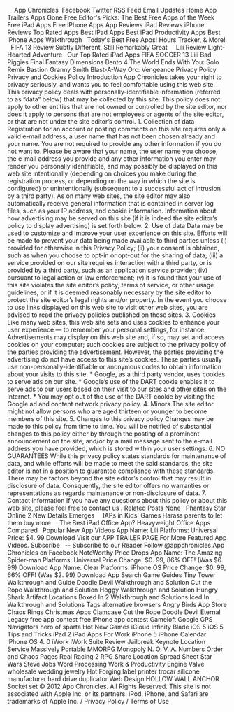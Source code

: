     App Chronicles  Facebook Twitter RSS Feed Email Updates Home App Trailers Apps Gone Free Editor's Picks: The Best Free Apps of the Week Free iPad Apps Free iPhone Apps App Reviews iPad Reviews iPhone Reviews Top Rated Apps Best iPad Apps Best iPad Productivity Apps Best iPhone Apps Walkthrough   Today's Best Free Apps! Hours Tracker, & More!   FIFA 13 Review Subtly Different, Still Remarkably Great     Lili Review Light-Hearted Adventure   Our Top Rated iPad Apps FIFA SOCCER 13 Lili Bad Piggies Final Fantasy Dimensions Bento 4 The World Ends With You: Solo Remix Bastion Granny Smith Blast-A-Way Orc: Vengeance Privacy Policy Privacy and Cookies Policy Introduction App Chronicles takes your right to privacy seriously, and wants you to feel comfortable using this web site. This privacy policy deals with personally-identifiable information (referred to as “data” below) that may be collected by this site. This policy does not apply to other entities that are not owned or controlled by the site editor, nor does it apply to persons that are not employees or agents of the site editor, or that are not under the site editor’s control. 1. Collection of data Registration for an account or posting comments on this site requires only a valid e-mail address, a user name that has not been chosen already and your name. You are not required to provide any other information if you do not want to. Please be aware that your name, the user name you choose, the e-mail address you provide and any other information you enter may render you personally identifiable, and may possibly be displayed on this web site intentionally (depending on choices you make during the registration process, or depending on the way in which the site is configured) or unintentionally (subsequent to a successful act of intrusion by a third party). As on many web sites, the site editor may also automatically receive general information that is contained in server log files, such as your IP address, and cookie information. Information about how advertising may be served on this site (if it is indeed the site editor’s policy to display advertising) is set forth below. 2. Use of data Data may be used to customize and improve your user experience on this site. Efforts will be made to prevent your data being made available to third parties unless (i) provided for otherwise in this Privacy Policy; (ii) your consent is obtained, such as when you choose to opt-in or opt-out for the sharing of data; (iii) a service provided on our site requires interaction with a third party, or is provided by a third party, such as an application service provider; (iv) pursuant to legal action or law enforcement; (v) it is found that your use of this site violates the site editor’s policy, terms of service, or other usage guidelines, or if it is deemed reasonably necessary by the site editor to protect the site editor’s legal rights and/or property. In the event you choose to use links displayed on this web site to visit other web sites, you are advised to read the privacy policies published on those sites. 3. Cookies Like many web sites, this web site sets and uses cookies to enhance your user experience — to remember your personal settings, for instance. Advertisements may display on this web site and, if so, may set and access cookies on your computer; such cookies are subject to the privacy policy of the parties providing the advertisement. However, the parties providing the advertising do not have access to this site’s cookies. These parties usually use non-personally-identifiable or anonymous codes to obtain information about your visits to this site. \* Google, as a third party vendor, uses cookies to serve ads on our site. \* Google’s use of the DART cookie enables it to serve ads to our users based on their visit to our sites and other sites on the Internet. \* You may opt out of the use of the DART cookie by visiting the Google ad and content network privacy policy. 4. Minors The site editor might not allow persons who are aged thirteen or younger to become members of this site. 5. Changes to this privacy policy Changes may be made to this policy from time to time. You will be notified of substantial changes to this policy either by through the posting of a prominent announcement on the site, and/or by a mail message sent to the e-mail address you have provided, which is stored within your user settings. 6. NO GUARANTEES While this privacy policy states standards for maintenance of data, and while efforts will be made to meet the said standards, the site editor is not in a position to guarantee compliance with these standards. There may be factors beyond the site editor’s control that may result in disclosure of data. Consquently, the site editor offers no warranties or representations as regards maintenance or non-disclosure of data. 7. Contact information If you have any questions about this policy or about this web site, please feel free to contact us . Related Posts None   Phantasy Star Online 2 New Details Emerges     IAPs in Kids' Games Harass parents to let them buy more     The Best iPad Office App? Heavyweight Office Apps Compared   Popular New App Videos App Name: Lili Platforms: Universal Price: $4. 99 Download Visit our APP TRAILER PAGE For More Featured App Videos. Subscribe   -- Subscribe to our Reader Follow @appchronicles App Chronicles on Facebook NoteWorthy Price Drops App Name: The Amazing Spider-man Platforms: Universal Price Change: $0. 99, 86% OFF! (Was $6. 99) Download App Name: Clear Platforms: iPhone OS Price Change: $0. 99, 66% OFF! (Was $2. 99) Download App Search Game Guides Tiny Tower Walkthrough and Guide Doodle Devil Walkthrough and Solution Cut the Rope Walkthrough and Solution Hoggy Walkthrough and Solution Hungry Shark Artifact Locations Boxed In 2 Walkthrough and Solutions Iced In Walkthrough and Solutions Tags alternative browsers Angry Birds App Store Chaos Rings Christmas Apps Clamcase Cut the Rope Doodle Devil Eternal Legacy free app contest free iPhone app contest Gameloft Google GPS Navigators hero of sparta Hot New Games iCloud Infinity Blade iOS 5 iOS 5 Tips and Tricks iPad 2 iPad Apps For Work iPhone 5 iPhone Calendar iPhone OS 4. 0 iWork iWork Suite Review Jailbreak Keynote Location Service Massively Portable MMORPG Monopoly N. O. V. A. Numbers Order and Chaos Pages Real Racing 2 RPG Share Location Spread Sheet Star Wars Steve Jobs Word Processing Work & Productivity Engine Valve wholesale wedding jewelry Hot Forging label printer trocar silicone manufacturer hard drive duplicator Web Design HOLLOW WALL ANCHOR Socket set © 2012 App Chronicles. All Rights Reserved. This site is not associated with Apple Inc. or its partners. iPod, iPhone, and Safari are trademarks of Apple Inc. / Privacy Policy / Terms of Use